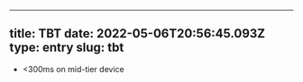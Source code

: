 
---
title: TBT 
date: 2022-05-06T20:56:45.093Z
type: entry
slug: tbt
---
* <300ms on mid-tier device

